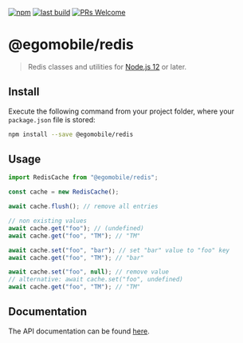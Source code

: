 [![npm](https://img.shields.io/npm/v/@egomobile/redis.svg)](https://www.npmjs.com/package/@egomobile/redis) [![last build](https://img.shields.io/github/workflow/status/egomobile/node-redis/Publish)](https://github.com/egomobile/node-redis/actions?query=workflow%3APublish) [![PRs Welcome](https://img.shields.io/badge/PRs-welcome-brightgreen.svg?style=flat-square)](https://github.com/egomobile/node-redis/pulls)

# @egomobile/redis

> Redis classes and utilities for [Node.js 12](https://nodejs.org/en/blog/release/v12.0.0/) or later.

## Install

Execute the following command from your project folder, where your `package.json` file is stored:

```bash
npm install --save @egomobile/redis
```

## Usage

```typescript
import RedisCache from "@egomobile/redis";

const cache = new RedisCache();

await cache.flush(); // remove all entries

// non existing values
await cache.get("foo"); // (undefined)
await cache.get("foo", "TM"); // "TM"

await cache.set("foo", "bar"); // set "bar" value to "foo" key
await cache.get("foo", "TM"); // "bar"

await cache.set("foo", null); // remove value
// alternative: await cache.set("foo", undefined)
await cache.get("foo", "TM"); // "TM"
```

## Documentation

The API documentation can be found [here](https://egomobile.github.io/node-redis/).
